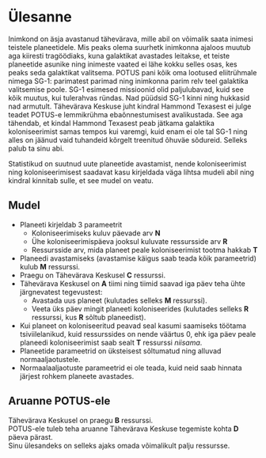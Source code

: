 # Ülesanne
Inimkond on äsja avastanud tähevärava, mille abil on võimalik saata inimesi teistele planeetidele. Mis peaks olema suurhetk inimkonna ajaloos muutub aga kiiresti tragöödiaks, kuna galaktikat avastades leitakse, et teiste planeetide asunike ning inimeste vaated ei lähe kokku selles osas, kes peaks seda galaktikat valitsema. POTUS pani kõik oma lootused eliitrühmale nimega SG-1: parimatest parimad ning inimkonna parim relv teel galaktika valitsemise poole. SG-1 esimesed missioonid olid paljulubavad, kuid see kõik muutus, kui tulerahvas ründas. Nad püüdsid SG-1 kinni ning hukkasid nad armutult. Tähevärava Keskuse juht kindral Hammond Texasest ei julge teadet POTUS-e lemmikrühma ebaõnnestumisest avalikustada. See aga tähendab, et kindal Hammond Texasest peab jätkama galaktika koloniseerimist samas tempos kui varemgi, kuid enam ei ole tal SG-1 ning alles on jäänud vaid tuhandeid kõrgelt treenitud õhuväe sõdureid. Selleks palub ta sinu abi.

Statistikud on suutnud uute planeetide avastamist, nende koloniseerimist ning koloniseerimisest saadavat kasu kirjeldada väga lihtsa mudeli abil ning kindral kinnitab sulle, et see mudel on veatu.

## Mudel
* Planeeti kirjeldab 3 parameetrit
  * Koloniseerimiseks kuluv päevade arv **N**
  * Ühe koloniseerimispäeva jooksul kuluvate ressursside arv **R**
  * Ressursside arv, mida planeet peale koloniseerimist tootma hakkab **T**
* Planeedi avastamiseks (avastamise käigus saab teada kõik parameetrid) kulub **M** ressurssi.
* Praegu on Tähevärava Keskusel **C** ressurssi.
* Tähevärava Keskusel on **A** tiimi ning tiimid saavad iga päev teha ühte järgnevatest tegevustest:
  * Avastada uus planeet (kulutades selleks **M** ressurssi).
  * Veeta üks päev mingit planeeti koloniseerides (kulutades selleks **R** ressurssi, kus **R** sõltub planeedist).
* Kui planeet on koloniseeritud peavad seal kasumi saamiseks töötama tsiviilelanikud, kuid ressurssides on nende väärtus 0, ehk iga päev peale planeedi koloniseerimist saab sealt **T** ressurssi *niisama*.
* Planeetide parameetrid on üksteisest sõltumatud ning alluvad normaaljaotustele.
* Normaalaaljaotuste parameetrid ei ole teada, kuid neid saab hinnata järjest rohkem planeete avastades.

## Aruanne POTUS-ele
Tähevärava Keskusel on praegu **B** ressurssi.  
POTUS-ele tuleb teha aruanne Tähevärava Keskuse tegemiste kohta **D** päeva pärast.  
Sinu ülesandeks on selleks ajaks omada võimalikult palju ressursse.
